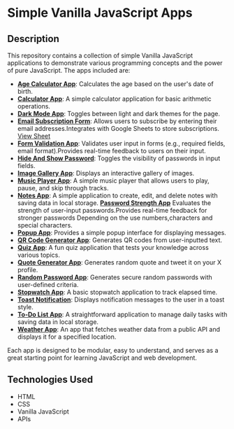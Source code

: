 # Simple Vanilla JavaScript Apps  

## Description  

This repository contains a collection of simple Vanilla JavaScript applications to demonstrate various programming concepts and the power of pure JavaScript. The apps included are:  

- **[Age Calculator App](https://osama-keakaty.github.io/Vanilla_JavaScript_Projects/Age_Calculator_App)**: Calculates the age based on the user's date of birth.
- **[Calculator App](https://osama-keakaty.github.io/Vanilla_JavaScript_Projects/Calculator_App)**: A simple calculator application for basic arithmetic operations.    
- **[Dark Mode App](https://osama-keakaty.github.io/Vanilla_JavaScript_Projects/Dark_Mode_App)**: Toggles between light and dark themes for the page.
- **[Email Subscription Form](https://osama-keakaty.github.io/Vanilla_JavaScript_Projects/Email_Subscription_Form)**: Allows users to subscribe by entering their email addresses.Integrates with Google Sheets to store subscriptions. [View Sheet](https://docs.google.com/spreadsheets/d/1CevIk5jh6ibwcK6WtiuwL-7y70hvvfkmRv9TvMM1dJY/edit?gid=0#gid=0)  
- **[Form Validation App](https://osama-keakaty.github.io/Vanilla_JavaScript_Projects/Form_Validation_App)**: Validates user input in forms (e.g., required fields, email format).Provides real-time feedback to users on their input.
- **[Hide And Show Password](https://osama-keakaty.github.io/Vanilla_JavaScript_Projects/Hide_Show_Password)**: Toggles the visibility of passwords in input fields.  
- **[Image Gallery App](https://osama-keakaty.github.io/Vanilla_JavaScript_Projects/Image_Gallery_App)**: Displays an interactive gallery of images. 
- **[Music Player App](https://osama-keakaty.github.io/Vanilla_JavaScript_Projects/Music_Player_App)**: A simple music player that allows users to play, pause, and skip through tracks.
- **[Notes App](https://osama-keakaty.github.io/Vanilla_JavaScript_Projects/Notes_App)**: A simple application to create, edit, and delete notes with saving data in local storage.
**[Password Strength App](https://osama-keakaty.github.io/Vanilla_JavaScript_Projects/Password_Strength_App)** Evaluates the strength of user-input passwords.Provides real-time feedback for stronger passwords Depending on the use numbers,characters and special characters.  
- **[Popup App](https://osama-keakaty.github.io/Vanilla_JavaScript_Projects/Popup_App)**: Provides a simple popup interface for displaying messages.
- **[QR Code Generator App](https://osama-keakaty.github.io/Vanilla_JavaScript_Projects/QR_Code_Generator_App)**: Generates QR codes from user-inputted text.
- **[Quiz App](https://osama-keakaty.github.io/Vanilla_JavaScript_Projects/Quiz_App)**: A fun quiz application that tests your knowledge across various topics.  
- **[Quote Generator App](https://osama-keakaty.github.io/Vanilla_JavaScript_Projects/Quote_Generator_App)**: Generates random quote and tweet it on your X profile. 
- **[Random Password App](https://osama-keakaty.github.io/Vanilla_JavaScript_Projects/Random_password_App)**: Generates secure random passwords with user-defined criteria. 
- **[Stopwatch App](https://osama-keakaty.github.io/Vanilla_JavaScript_Projects/Stopwatch_App)**: A basic stopwatch application to track elapsed time.  
- **[Toast Notification](https://osama-keakaty.github.io/Vanilla_JavaScript_Projects/Toast_Notification)**:  Displays notification messages to the user in a toast style.
- **[To-Do List App](https://osama-keakaty.github.io/Vanilla_JavaScript_Projects/To_Do_list_App)**: A straightforward application to manage daily tasks  with saving data in local storage.
- **[Weather App](https://osama-keakaty.github.io/Vanilla_JavaScript_Projects/Weather_App)**: An app that fetches weather data from a public API and displays it for a specified location.  

Each app is designed to be modular, easy to understand, and serves as a great starting point for learning JavaScript and web development.  


## Technologies Used  

- HTML  
- CSS  
- Vanilla JavaScript  
- APIs   

